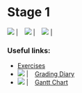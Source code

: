 # Stage 1

<img src="https://img.shields.io/badge/iOS-000000?style=for-the-badge&logo=ios&logoColor=white" /> | ` `
<img src="https://img.shields.io/badge/Swift-FA7343?style=for-the-badge&logo=swift&logoColor=white" /> | ` `
<img src="https://img.shields.io/badge/Xcode-007ACC?style=flat-square&logo=Xcode&logoColor=white" /> | ` `



### Useful links:

- [Exercises](https://drive.google.com/drive/u/1/folders/13Kp14CsyYY8pQ-_jmmu-R8qs7lSALqqf)
- <img src="https://img.shields.io/badge/Google%20Sheets-34A853?style=for-the-badge&logo=google-sheets&logoColor=white" /> | ` ` [Grading Diary](https://docs.google.com/spreadsheets/d/15jSBOjso89syFY-mdc8A1oRVrig_gqLJPPms6gOPjFs/edit#gid=0)
- <img src="https://img.shields.io/badge/Google%20Sheets-34A853?style=for-the-badge&logo=google-sheets&logoColor=white" /> | ` `  [Gantt Chart](https://docs.google.com/spreadsheets/u/1/d/1K7S-uzZjCQmyXEzlSDQp8qg8DD-OgyzBIVKiwzeuZVc/edit?usp=drive_web&ouid=111964802423031011047)
